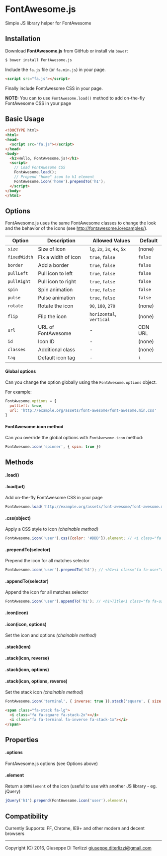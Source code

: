 # FontAwesome.js
Simple JS library helper for FontAwesome

## Installation

Download **FontAwesome.js** from GitHub or install via ``bower``:

```sh
$ bower install FontAwesome.js
```

Include the `fa.js` file (or `fa.min.js`) in your page.

```html
<script src="fa.js"></script>
```

Finally include FontAwesome CSS in your page.

**NOTE:** You can to use `FontAwesome.load()` method to add on-the-fly FontAwesome CSS in your page

## Basic Usage

```html
<!DOCTYPE html>
<html>
<head>
  <script src="fa.js"></script>
</head>
<body>
  <h1>Hello, FontAwesome.js!</h1>
  <script>
    // Load FontAwesome CSS
    FontAwesome.load();
    // Prepend "home" icon to h1 element
    FontAwesome.icon('home').prependTo('h1');
  </script>
</body>
</html>

```


## Options

FontAwesome.js uses the same FontAwesome classes to change the look and the behavior of the icons (see http://fontawesome.io/examples/).

| Option       | Description         | Allowed Values               | Default   |
|--------------|---------------------|------------------------------|-----------|
| `size`       | Size of icon        | `lg`, `2x`, `3x`, `4x`, `5x` | (none)    |
| `fixedWidth` | Fix a width of icon | `true`, `false`              | `false`   |
| `border`     | Add a border        | `true`, `false`              | `false`   |
| `pullLeft`   | Pull icon to left   | `true`, `false`              | `false`   |
| `pullRight`  | Pull icon to right  | `true`, `false`              | `false`   |
| `spin`       | Spin animation      | `true`, `false`              | `false`   |
| `pulse`      | Pulse animation     | `true`, `false`              | `false`   |
| `rotate`     | Rotate the icon     | `90`, `180`, `270`           | (none)    |
| `flip`       | Flip the icon       | `horizontal`, `vertical`     | (none)    |
| `url`        | URL of FontAwesome  | -                            | CDN URL   |
| `id`         | Icon ID             | -                            | (none)    |
| `classes`    | Additional class    | -                            | (none)    |
| `tag`        | Default icon tag    | -                            | `i`       |

#### Global options

Can you change the option globally using the `FontAwesome.options` object.

For example:

```js
FontAwesome.options = {
  pullLeft: true,
  url: 'http://example.org/assets/font-awesome/font-awesome.min.css'
}
```

#### FontAwesome.icon method

Can you override the global options with ``FontAwesome.icon`` method:

```js
FontAwesome.icon('spinner', { spin: true })
```

## Methods

#### .load()
#### .load(url)
Add on-the-fly FontAwesome CSS in your page

```js
FontAwesome.load('http://example.org/assets/font-awesome/font-awesome.min.css');
```


#### .css(object)
Apply a CSS style to icon *(chainable method)*

```js
FontAwesome.icon('user').css({color: '#DDD'}).element; // <i class="fa fa-user" style="color:#DDD"></i>
```


#### .prependTo(selector)
Prepend the icon for all matches selector

```js
FontAwesome.icon('user').prependTo('h1'); // <h1><i class="fa fa-user"></i>Title</h1>
```

#### .appendTo(selector)
Append the icon for all matches selector

```js
FontAwesome.icon('user').appendTo('h1'); // <h1>Title<i class="fa fa-user"></i></h1>
```


#### .icon(icon)
#### .icon(icon, options)
Set the icon and options *(chainable method)*


#### .stack(icon)
#### .stack(icon, reverse)
#### .stack(icon, options)
#### .stack(icon, options, reverse)
Set the stack icon *(chainable method)*

```js
FontAwesome.icon('terminal', { inverse: true }).stack('square', { size: 'lg'}, true);
```

```html
<span class="fa-stack fa-lg">
  <i class="fa fa-square fa-stack-2x"></i>
  <i class="fa fa-terminal fa-inverse fa-stack-1x"></i>
</span>
```


## Properties

#### .options
FontAwesome.js options (see Options above)


#### .element
Return a `DOMElement` of the icon (useful to use with another JS library - eg. jQuery)

```js
jQuery('h1').prepend(FontAwesome.icon('user').element);
```


## Compatibility

Currently Supports: FF, Chrome, IE9+ and other modern and decent browsers

----
Copyright (C) 2016, Giuseppe Di Terlizzi <giuseppe.diterlizzi@gmail.com>
